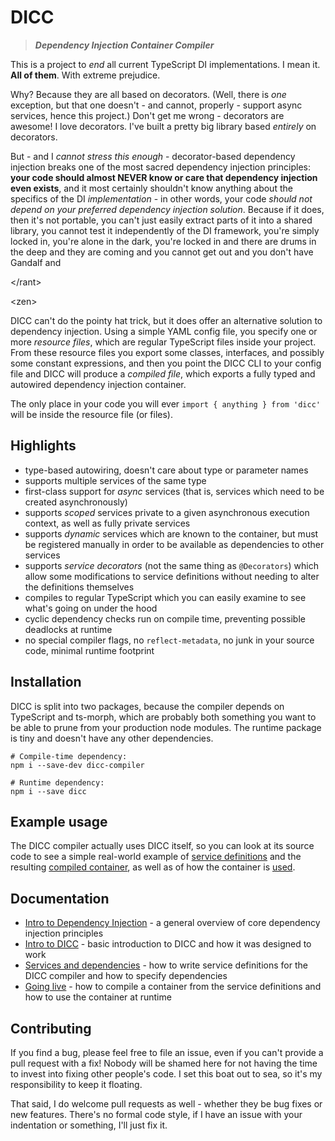 # DICC

> **_Dependency Injection Container Compiler_**

This is a project to _end_ all current TypeScript DI implementations.
I mean it. **All of them**. With extreme prejudice.

Why? Because they are all based on decorators. (Well, there is _one_ exception,
but that one doesn't - and cannot, properly - support async services, hence
this project.) Don't get me wrong - decorators are awesome! I love decorators.
I've built a pretty big library based _entirely_ on decorators.

But - and I _cannot stress this enough_ - decorator-based dependency injection
breaks one of the most sacred dependency injection principles: **your code
should almost NEVER know or care that dependency injection even exists**, and it
most certainly shouldn't know anything about the specifics of the DI
_implementation_ - in other words, your code _should not depend on your
preferred dependency injection solution_. Because if it does, then it's not
portable, you can't just easily extract parts of it into a shared library,
you cannot test it independently of the DI framework, you're simply locked in,
you're alone in the dark, you're locked in and there are drums in the deep and
they are coming and you cannot get out and you don't have Gandalf and

&lt;/rant&gt;

&lt;zen&gt;

DICC can't do the pointy hat trick, but it does offer an alternative solution
to dependency injection. Using a simple YAML config file, you specify one or
more _resource files_, which are regular TypeScript files inside your project.
From these resource files you export some classes, interfaces, and possibly some
constant expressions, and then you point the DICC CLI to your config file and
DICC will produce a _compiled file_, which exports a fully typed and autowired
dependency injection container.

The only place in your code you will ever `import { anything } from 'dicc'`
will be inside the resource file (or files).

## Highlights
 - type-based autowiring, doesn't care about type or parameter names
 - supports multiple services of the same type
 - first-class support for _async_ services (that is, services which need to be
   created asynchronously)
 - supports _scoped_ services private to a given asynchronous execution
   context, as well as fully private services
 - supports _dynamic_ services which are known to the container, but must be
   registered manually in order to be available as dependencies to other
   services
 - supports _service decorators_ (not the same thing as `@Decorators`) which
   allow some modifications to service definitions without needing to alter the
   definitions themselves
 - compiles to regular TypeScript which you can easily examine to see what's
   going on under the hood
 - cyclic dependency checks run on compile time, preventing possible deadlocks
   at runtime
 - no special compiler flags, no `reflect-metadata`, no junk in your source
   code, minimal runtime footprint


## Installation

DICC is split into two packages, because the compiler depends on TypeScript
and ts-morph, which are probably both something you want to be able to prune
from your production node modules. The runtime package is tiny and doesn't have
any other dependencies.

```shell
# Compile-time dependency:
npm i --save-dev dicc-compiler

# Runtime dependency:
npm i --save dicc
```


## Example usage

The DICC compiler actually uses DICC itself, so you can look at its source code
to see a simple real-world example of [service definitions][5] and the resulting
[compiled container][6], as well as of how the container is [used][7].


## Documentation

 - [Intro to Dependency Injection][1] - a general overview of core dependency
   injection principles
 - [Intro to DICC][2] - basic introduction to DICC and how it was designed
   to work
 - [Services and dependencies][3] - how to write service definitions for the
   DICC compiler and how to specify dependencies
 - [Going live][4] - how to compile a container from the service definitions
   and how to use the container at runtime


## Contributing

If you find a bug, please feel free to file an issue, even if you can't provide
a pull request with a fix! Nobody will be shamed here for not having the time to
invest into fixing other people's code. I set this boat out to sea, so it's my
responsibility to keep it floating.

That said, I do welcome pull requests as well - whether they be bug fixes or
new features. There's no formal code style, if I have an issue with your
indentation or something, I'll just fix it.


[1]: https://github.com/jahudka/dicc/blob/main/docs/01-intro-to-di.md
[2]: https://github.com/jahudka/dicc/blob/main/docs/02-intro-to-dicc.md
[3]: https://github.com/jahudka/dicc/blob/main/docs/03-services-and-dependencies.md
[4]: https://github.com/jahudka/dicc/blob/main/docs/04-going-live.md
[5]: https://github.com/jahudka/dicc/blob/main/packages/dicc-compiler/src/definitions.ts
[6]: https://github.com/jahudka/dicc/blob/main/packages/dicc-compiler/src/container.ts
[7]: https://github.com/jahudka/dicc/blob/main/packages/dicc-compiler/src/cli.ts
